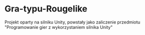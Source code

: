 # Gra-typu-Rougelike
Projekt oparty na silniku Unity, powstały jako zaliczenie przedmiotu "Programowanie gier z wykorzystaniem silnika Unity"
